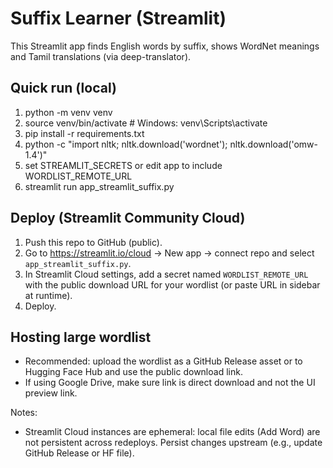 # Suffix Learner (Streamlit)

This Streamlit app finds English words by suffix, shows WordNet meanings and Tamil translations (via deep-translator).

## Quick run (local)
1. python -m venv venv
2. source venv/bin/activate   # Windows: venv\Scripts\activate
3. pip install -r requirements.txt
4. python -c "import nltk; nltk.download('wordnet'); nltk.download('omw-1.4')"
5. set STREAMLIT_SECRETS or edit app to include WORDLIST_REMOTE_URL
6. streamlit run app_streamlit_suffix.py

## Deploy (Streamlit Community Cloud)
1. Push this repo to GitHub (public).
2. Go to https://streamlit.io/cloud -> New app -> connect repo and select `app_streamlit_suffix.py`.
3. In Streamlit Cloud settings, add a secret named `WORDLIST_REMOTE_URL` with the public download URL for your wordlist (or paste URL in sidebar at runtime).
4. Deploy.

## Hosting large wordlist
- Recommended: upload the wordlist as a GitHub Release asset or to Hugging Face Hub and use the public download link.
- If using Google Drive, make sure link is direct download and not the UI preview link.

Notes:
- Streamlit Cloud instances are ephemeral: local file edits (Add Word) are not persistent across redeploys. Persist changes upstream (e.g., update GitHub Release or HF file).
